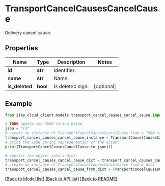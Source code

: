 # TransportCancelCausesCancelCause

Delivery cancel cause.

## Properties

Name | Type | Description | Notes
------------ | ------------- | ------------- | -------------
**id** | **str** | Identifier. | 
**name** | **str** | Name. | 
**is_deleted** | **bool** | Is deleted sign. | [optional] 

## Example

```python
from iiko_cloud_client.models.transport_cancel_causes_cancel_cause import TransportCancelCausesCancelCause

# TODO update the JSON string below
json = "{}"
# create an instance of TransportCancelCausesCancelCause from a JSON string
transport_cancel_causes_cancel_cause_instance = TransportCancelCausesCancelCause.from_json(json)
# print the JSON string representation of the object
print(TransportCancelCausesCancelCause.to_json())

# convert the object into a dict
transport_cancel_causes_cancel_cause_dict = transport_cancel_causes_cancel_cause_instance.to_dict()
# create an instance of TransportCancelCausesCancelCause from a dict
transport_cancel_causes_cancel_cause_from_dict = TransportCancelCausesCancelCause.from_dict(transport_cancel_causes_cancel_cause_dict)
```
[[Back to Model list]](../README.md#documentation-for-models) [[Back to API list]](../README.md#documentation-for-api-endpoints) [[Back to README]](../README.md)


